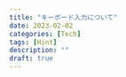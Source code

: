 ```yaml
---
title: "キーボード入力について"
date: 2023-02-02
categories: [Tech]
tags: [Hint]
description: ""
draft: true
---
```


